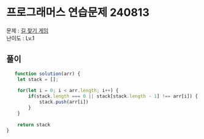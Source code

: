 # 프로그래머스 연습문제 **240813**

문제 : [길 찾기 게임](https://school.programmers.co.kr/learn/courses/30/lessons/12906)  
난이도 : Lv.1

## 풀이

``` javascript
   function solution(arr) {
    let stack = [];
    
    for(let i = 0; i < arr.length; i++) {
        if(stack.length === 0 || stack[stack.length - 1] !== arr[i]) {
            stack.push(arr[i])
        }
    }
    
    return stack
}

```
